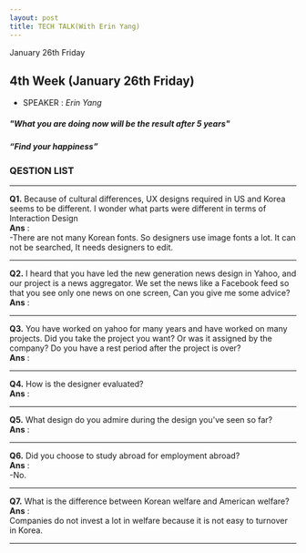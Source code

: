 ```yaml
---
layout: post
title: TECH TALK(With Erin Yang)
---
```


January 26th Friday

## 4th Week (January 26th Friday)
- SPEAKER : *Erin Yang* 

##### *"What you are doing now will be the result after 5 years"* <br>
##### *“Find your happiness”* <br>

### QESTION LIST <br> 

***

**Q1.** Because of cultural differences, UX designs required in US and Korea seems to be different. I wonder what parts were different in terms of Interaction Design<br> 
**Ans** : <br>
-There are not many Korean fonts. So 
designers use image fonts a lot. It can not be searched, It needs designers to edit.
***

**Q2.** I heard that you have led the new generation news design in Yahoo, and our project is a news aggregator. We set the news like a Facebook feed so that you see only one news on one screen, Can you give me some advice?<br>
**Ans** :  <br> 

***

**Q3.** You have worked on yahoo for many years and have worked on many projects. Did you take the project you want? Or was it assigned by the company? Do you have a rest period after the project is over? <br>
**Ans** : <br> 

***

**Q4.** How is the designer evaluated?<br>
**Ans** : <br> 

***

**Q5.** What design do you admire during the design you've seen so far?<br>
**Ans** : <br> 

***

**Q6.** Did you choose to study abroad for employment abroad?<br>
**Ans** : <br> 
-No.<br>
***

**Q7.** What is the difference between Korean welfare and American welfare?<br>
**Ans** : <br> 
Companies do not invest a lot in welfare because it is not easy to turnover in Korea. <br>

***